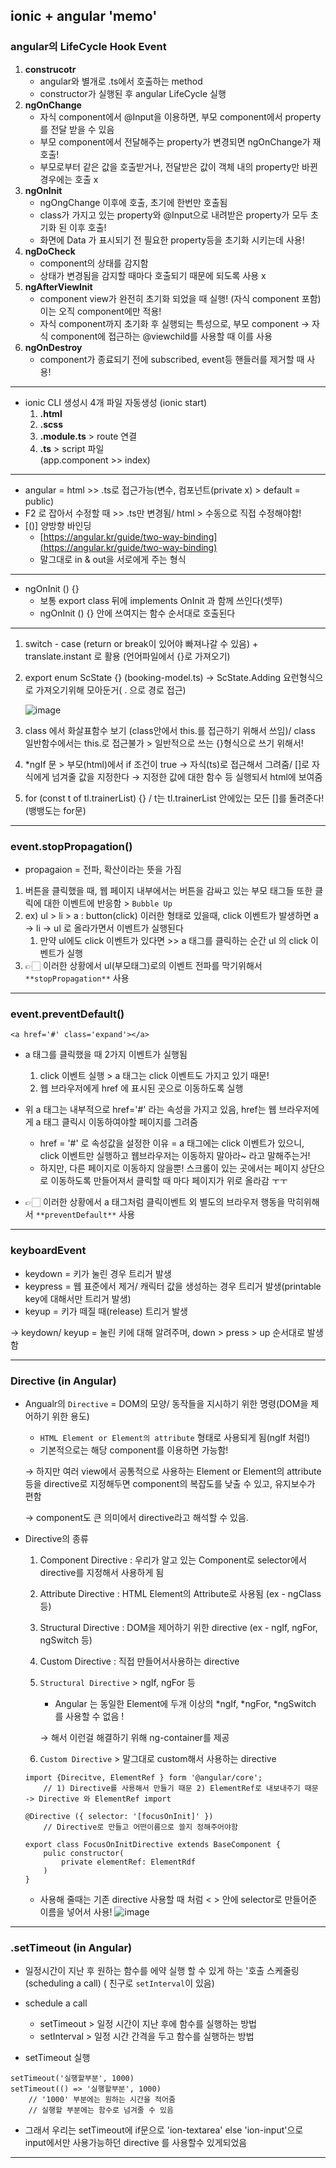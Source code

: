 ## ionic + angular 'memo'

### angular의 LifeCycle Hook Event

1. **construcotr**
    - angular와 별개로 .ts에서 호출하는 method
    - constructor가 실행된 후 angular LifeCycle 실행
2. **ngOnChange** 
    - 자식 component에서 @Input을 이용하면, 부모 component에서 property를 전달 받을 수 있음
    - 부모 component에서 전달해주는 property가 변경되면 ngOnChange가 재호출!
    - 부모로부터 같은 값을 호출받거나, 전달받은 값이 객체 내의 property만 바뀐경우에는 호출 x
3. **ngOnInit**
    - ngOngChange 이후에 호출, 초기에 한번만 호출됨
    - class가 가지고 있는 property와 @Input으로 내려받은 property가 모두 초기화 된 이후 호출!
    - 화면에 Data 가 표시되기 전 필요한 property등을 초기화 시키는데 사용!
4. **ngDoCheck**
    - component의 상태를 감지함
    - 상태가 변경됨을 감지할 때마다 호출되기 때문에 되도록 사용 x
5. **ngAfterViewInit**
    - component view가 완전히 초기화 되었을 때 실행! (자식 component 포함) 이는 오직 component에만 적용!
    - 자식 component까지 초기화 후 실행되는 특성으로, 부모 component -> 자식 component에 접근하는 @viewchild를 사용할 때 이를 사용
6. **ngOnDestroy**
    - component가 종료되기 전에 subscribed, event등 핸들러를 제거할 때 사용!


---
- ionic CLI 생성시 4개 파일 자동생성 (ionic start)
  1. **.html**
  2. **.scss**
  3. **.module.ts** > route 연결
  4. **.ts** > script 파일<br>
  (app.component >> index)

---
- angular = html >> .ts로 접근가능(변수, 컴포넌트(private x) > default = public)
- F2 로 잡아서 수정할 때 >> .ts만 변경됨/ html > 수동으로 직접 수정해야함!
- [()] 양방향 바인딩
  - [https://angular.kr/guide/two-way-binding](https://angular.kr/guide/two-way-binding)
  - 말그대로 in & out을 서로에게 주는 형식

---
- ngOnInit () {}
  - 보통 export class 뒤에 implements OnInit 과 함께 쓰인다(셋뚜)
  - ngOnInit () {} 안에 쓰여지는 함수 순서대로 호출된다

---
1. switch - case (return or break이 있어야 빠져나갈 수 있음) + translate.instant 로 활용 (언어파일에서 {}로 가져오기)
2. export enum ScState {} (booking-model.ts) → ScState.Adding 요런형식으로 가져오기위해 모아둔거( . 으로 경로 접근)
    
    ![image](https://user-images.githubusercontent.com/79742210/140269426-7a34862a-8688-4288-b0af-dd847838e675.png)

    
3. class 에서 화살표함수 보기 (class안에서 this.를 접근하기 위해서 쓰임)/ class 일반함수에서는 this.로 접근불가 > 일반적으로 쓰는 {}형식으로 쓰기 위해서!
4. *ngIf 문 > 부모(html)에서 if 조건이 true → 자식(ts)로 접근해서 그려줌/ []로 자식에게 넘겨줄 값을 지정한다 → 지정한 값에 대한 함수 등 실행되서 html에 보여줌
5. for (const t of tl.trainerList) {} / t는 tl.trainerList 안에있는 모든 []를 돌려준다! (뱅뱅도는 for문)

---
### event.stopPropagation()
- propagaion = 전파, 확산이라는 뜻을 가짐
1. 버튼을 클릭했을 때, 웹 페이지 내부에서는 버튼을 감싸고 있는 부모 태그들 또한 클릭에 대한 이벤트에 반응함 >  `Bubble Up` 
2. ex) ul > li > a : button(click) 이러한 형태로 있을때, click 이벤트가 발생하면 a → li → ul 로 올라가면서 이벤트가 실행된다
    1. 만약 ul에도 click 이벤트가 있다면 >> a 태그를 클릭하는 순간 ul 의 click 이벤트가 실행
3. 👉🏻 이러한 상황에서 ul(부모태그)로의 이벤트 전파를 막기위해서 `**stopPropagation**` 사용

---
### event.preventDefault()
```
<a href='#' class='expand'></a>
```
- a 태그를 클릭했을 때 2가지 이벤트가 실행됨
    1. click 이벤트 실행 > a 태그는 click 이벤트도 가지고 있기 때문!
    2. 웹 브라우저에게 href 에 표시된 곳으로 이동하도록 실행

- 위 a 태그는 내부적으로 href='#' 라는 속성을 가지고 있음, href는 웹 브라우저에게 a 태그 클릭시 이동하여야할 페이지를 그려줌
    - href = '#' 로 속성값을 설정한 이유 = a 태그에는 click 이벤트가 있으니, click 이벤트만 실행하고 웹브라우저는 이동하지 말아라~ 라고 말해주는거!
    - 하지만, 다른 페이지로 이동하지 않을뿐! 스크롤이 있는 곳에서는 페이지 상단으로 이동하도록 만들어져서 클릭할 때 마다 페이지가 위로 올라감 ㅜㅜ

- 👉🏻  이러한 상황에서 a 태그처럼 클릭이벤트 외 별도의 브라우저 행동을 막히위해서 `**preventDefault**` 사용
---
### keyboardEvent
- keydown = 키가 눌린 경우 트리거 발생
- keypress = 웹 표준에서 제거/ 캐릭터 값을 생성하는 경우 트리거 발생(printable key에 대해서만 트리거 발생)
- keyup = 키가 떼질 때(release) 트리거 발생

→ keydown/ keyup = 눌린 키에 대해 알려주며, down > press > up 순서대로 발생함

---
### Directive (in Angular)
- Angualr의 `Directive` = DOM의 모양/ 동작들을 지시하기 위한 명령(DOM을 제어하기 위한 용도)
    - `HTML Element or Element의 attribute` 형태로 사용되게 됨(ngIf 처럼!)
    - 기본적으로는 해당 component를 이용하면 가능함!
    
    → 하지만 여러 view에서 공통적으로 사용하는 Element or Element의 attribute 등을 directive로 지정해두면 component의 복잡도를 낮출 수 있고, 유지보수가 편함
    
    → component도 큰 의미에서 directive라고 해석할 수 있음.

- Directive의 종류
    1. Component Directive : 우리가 알고 있는 Component로 selector에서 directive를 지정해서 사용하게 됨
    2. Attribute Directive : HTML Element의 Attribute로 사용됨 (ex - ngClass 등)
    3. Structural Directive : DOM을 제어하기 위한 directive (ex - ngIf, ngFor, ngSwitch 등)
    4. Custom Directive : 직접 만들어서사용하는 directive
    
    1. `Structural Directive` > ngIf, ngFor 등
        - Angular 는 동일한 Element에 두개 이상의 *ngIf, *ngFor, *ngSwitch 를 사용할 수 없음 !
        
        → 해서 이런걸 해결하기 위해 ng-container를 제공
        
    
    1. `Custom Directive` > 말그대로 custom해서 사용하는 directive
    
    ```tsx
    import {Direcitve, ElementRef } form '@angular/core';
    	// 1) Directive를 사용해서 만들기 때문 2) ElementRef로 내보내주기 때문 -> Directive 와 ElementRef import
    
    @Directive ({ selector: '[focusOnInit]' })
    	// Directive로 만들고 어떤이름으로 쓸지 정해주어야함
    
    export class FocusOnInitDirective extends BaseComponent {
    	pulic constructor(
    		private elementRef: ElementRdf
    	)
    }
    ```
    
    - 사용해 줄때는 기존 directive 사용할 때 처럼 < > 안에 selector로 만들어준 이름을 넣어서 사용!
        ![image](https://user-images.githubusercontent.com/79742210/141076213-977e6b95-df76-45c5-abd9-da964caba10e.png)

---
### .setTimeout (in Angular)

- 일정시간이 지난 후 원하는 함수를 에약 실행 할 수 있게 하는 '호출 스케줄링(scheduling a call) ( 친구로 `setInterval`이 있음)
- schedule a call
    - setTimeout > 일정 시간이 지난 후에 함수를 실행하는 방법
    - setInterval > 일정 시간 간격을 두고 함수를 실행하는 방법

- setTimeout 실행

```tsx
setTimeout('실행할부분', 1000)
setTimeout(() => '실행할부분', 1000)
	// '1000' 부분에는 원하는 시간을 적어줌
	// 실행할 부분에는 함수로 넘겨줄 수 있음
```

- 그래서 우리는 setTimeout에 if문으로 'ion-textarea' else 'ion-input'으로 input에서만 사용가능하던 directive 를 사용할수 있게되었음

---
